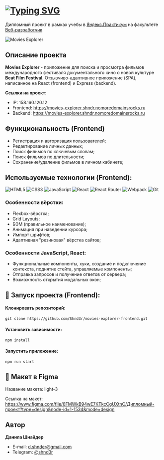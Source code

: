 # [![Typing SVG](https://readme-typing-svg.demolab.com?font=Fira+Code&size=30&pause=1000&random=false&width=500&lines=Movies-explorer.+Frontend)](https://git.io/typing-svg)
Дипломный проект в рамках учебы в [Яндекс.Практикум](https://practicum.yandex.ru/) на факультете [Веб-разработчик](https://practicum.yandex.ru/web/)

![Movies Explorer](https://github.com/Shnd3r/movies-explorer-frontend/assets/116545792/d7b88042-4d5d-4d38-8df1-01385ed146ee)

## Описание проекта
**Movies Explorer** - приложение для поиска и просмотра фильмов международного фестиваля документального кино о новой культуре **Beat Film Festival**. Отзывчиво-адаптивное приложение (SPA), написанное на React (frontend) и Express (backend).

**Ссылки на проект:**
- IP: 158.160.120.12
- Frontend: https://movies-explorer.shndr.nomoredomainsrocks.ru
- Backend: https://movies-explorer.shndr.nomoredomainsrocks.ru 

## Функциональность (Frontend)
* Регистрация и авторизация пользователей;
* Редактирование личных данных;
* Поиск фильмов по ключевым словам;
* Поиск фильмов по длительности;
* Сохранение/удаление фильмов в личном кабинете;

## Используемые технологии (Frontend):
![HTML5](https://img.shields.io/badge/html5-%23E34F26.svg?style=for-the-badge&logo=html5&logoColor=white) 
![CSS3](https://img.shields.io/badge/css3-%231572B6.svg?style=for-the-badge&logo=css3&logoColor=white)
![JavaScript](https://img.shields.io/badge/javascript-%23323330.svg?style=for-the-badge&logo=javascript&logoColor=%23F7DF1E)
![React](https://img.shields.io/badge/react-%2320232a.svg?style=for-the-badge&logo=react&logoColor=%2361DAFB)
![React Router](https://img.shields.io/badge/React_Router-CA4245?style=for-the-badge&logo=react-router&logoColor=white)
![Webpack](https://img.shields.io/badge/webpack-%238DD6F9.svg?style=for-the-badge&logo=webpack&logoColor=black)
![Git](https://img.shields.io/badge/git-%23F05033.svg?style=for-the-badge&logo=git&logoColor=white)

### Особенности вёрстки:
* Flexbox-вёрстка;
* Grid Layouts;
* БЭМ (правильное наименование);
* Анимация при наведении курсора;
* Импорт шрифтов;
* Адаптивная "резиновая" вёрстка сайтов;

### Особенности JavaScript, React:
* Функциональные компоненты, хуки, создание и подключение контекста, поднятие стейта, управляемые компоненты;
* Отправка запросов и получение ответов от сервера;
* Возможность открытия модальных окон;

## 🚀 Запуск проекта (Frontend):

#### Клонировать репозиторий:
```
git clone https://github.com/Shnd3r/movies-explorer-frontend.git
```
#### Установить зависимости:
```
npm install
```
#### Запустить приложение:
```
npm run start
```

## 🎨 Макет в Figma
Название макета: light-3

Ссылка на макет: https://www.figma.com/file/6FMWkB94wE7KTkcCgUXtnC/Дипломный-проект?type=design&node-id=1-1534&mode=design

## Автор

**Данила Шнайдер**

- E-mail: [d.shnder@gmail.com](mailto:d.shnder@gmail.com)
- Telegram: [@shnd3r](https://t.me/shnd3r)

